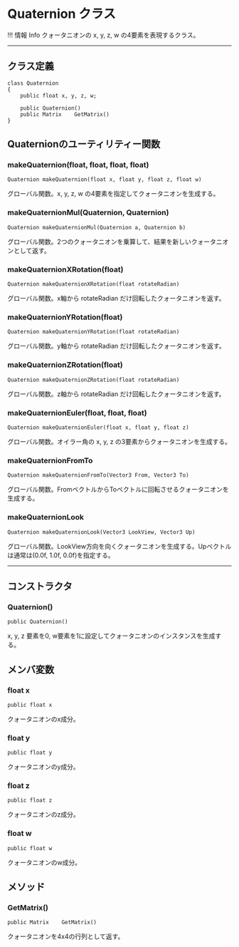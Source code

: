 
# Quaternion クラス


!!! 情報 Info
    クォータニオンの x, y, z, w の4要素を表現するクラス。

***

## クラス定義

```
class Quaternion
{
    public float x, y, z, w;
    
    public Quaternion()
    public Matrix    GetMatrix()
}
```


## Quaternionのユーティリティー関数

### makeQuaternion(float, float, float, float)
`Quaternion makeQuaternion(float x, float y, float z, float w)`

グローバル関数。x, y, z, w の4要素を指定してクォータニオンを生成する。

### makeQuaternionMul(Quaternion, Quaternion)
`Quaternion makeQuaternionMul(Quaternion a, Quaternion b)`

グローバル関数。2つのクォータニオンを乗算して、結果を新しいクォータニオンとして返す。

### makeQuaternionXRotation(float)
`Quaternion makeQuaternionXRotation(float rotateRadian)`

グローバル関数。x軸から rotateRadian だけ回転したクォータニオンを返す。

### makeQuaternionYRotation(float)
`Quaternion makeQuaternionYRotation(float rotateRadian)`

グローバル関数。y軸から rotateRadian だけ回転したクォータニオンを返す。

### makeQuaternionZRotation(float)
`Quaternion makeQuaternionZRotation(float rotateRadian)`

グローバル関数。z軸から rotateRadian だけ回転したクォータニオンを返す。

### makeQuaternionEuler(float, float, float)
`Quaternion makeQuaternionEuler(float x, float y, float z)`

グローバル関数。オイラー角の x, y, z の3要素からクォータニオンを生成する。

### makeQuaternionFromTo
`Quaternion makeQuaternionFromTo(Vector3 From, Vector3 To)`

グローバル関数。FromベクトルからToベクトルに回転させるクォータニオンを生成する。

### makeQuaternionLook
`Quaternion makeQuaternionLook(Vector3 LookView, Vector3 Up)`

グローバル関数。LookView方向を向くクォータニオンを生成する。Upベクトルは通常は(0.0f, 1.0f, 0.0f)を指定する。

***



## コンストラクタ
### Quaternion()
`public Quaternion()`

x, y, z 要素を0, w要素を1に設定してクォータニオンのインスタンスを生成する。


## メンバ変数

### float x
`public float x`

クォータニオンのx成分。

### float y
`public float y`

クォータニオンのy成分。

### float z
`public float z`

クォータニオンのz成分。

### float w
`public float w`

クォータニオンのw成分。


## メソッド

### GetMatrix()
`public Matrix    GetMatrix()`

クォータニオンを4x4の行列として返す。

